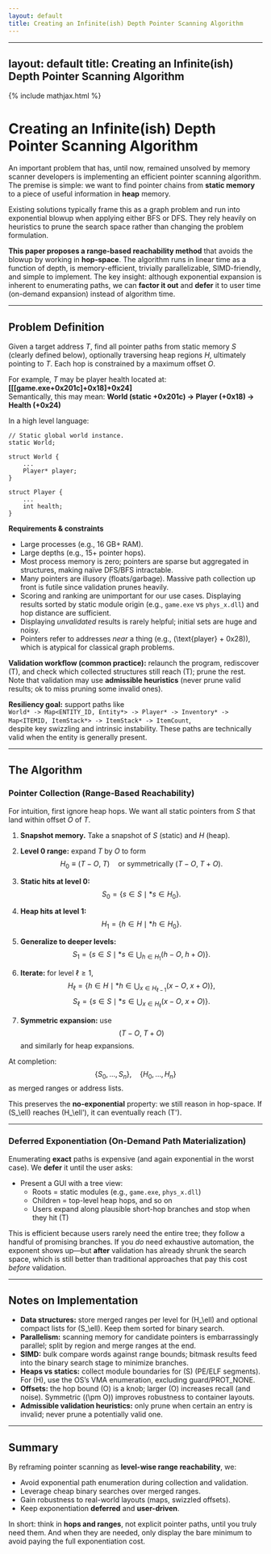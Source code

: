 ```yaml
---
layout: default
title: Creating an Infinite(ish) Depth Pointer Scanning Algorithm
---
```


---
layout: default
title: Creating an Infinite(ish) Depth Pointer Scanning Algorithm
---

{% include mathjax.html %}

# Creating an Infinite(ish) Depth Pointer Scanning Algorithm
An important problem that has, until now, remained unsolved by memory scanner developers is implementing an efficient pointer scanning algorithm. The premise is simple: we want to find pointer chains from **static memory** to a piece of useful information in **heap** memory.

Existing solutions typically frame this as a graph problem and run into exponential blowup when applying either BFS or DFS. They rely heavily on heuristics to prune the search space rather than changing the problem formulation.

**This paper proposes a range-based reachability method** that avoids the blowup by working in **hop-space**. The algorithm runs in linear time as a function of depth, is memory-efficient, trivially parallelizable, SIMD-friendly, and simple to implement. The key insight: although exponential expansion is inherent to enumerating paths, we can **factor it out** and **defer** it to user time (on-demand expansion) instead of algorithm time.

---

## Problem Definition
Given a target address $T$, find all pointer paths from static memory $S$ (clearly defined below), optionally traversing heap regions $H$, ultimately pointing to $T$. Each hop is constrained by a maximum offset $O$.

For example, $T$ may be player health located at: **[[[game.exe+0x201c]+0x18]+0x24]**  
Semantically, this may mean: **World (static +0x201c) -> Player (+0x18) -> Health (+0x24)**

In a high level language:
```
// Static global world instance.
static World;

struct World {
    ...
    Player* player;
}

struct Player {
    ...
    int health;
}
```

**Requirements & constraints**
- Large processes (e.g., 16 GB+ RAM).
- Large depths (e.g., 15+ pointer hops).
- Most process memory is zero; pointers are sparse but aggregated in structures, making naïve DFS/BFS intractable.
- Many pointers are illusory (floats/garbage). Massive path collection up front is futile since validation prunes heavily.
- Scoring and ranking are unimportant for our use cases. Displaying results sorted by static module origin (e.g., `game.exe` vs `phys_x.dll`) and hop distance are sufficient.
- Displaying *unvalidated* results is rarely helpful; initial sets are huge and noisy.
- Pointers refer to addresses *near* a thing (e.g., \(\text{player} + 0x28\)), which is atypical for classical graph problems.

**Validation workflow (common practice):** relaunch the program, rediscover \(T\), and check which collected structures still reach \(T\); prune the rest. Note that validation may use **admissible heuristics** (never prune valid results; ok to miss pruning some invalid ones).

**Resiliency goal:** support paths like  
`World* -> Map<ENTITY_ID, Entity*> -> Player* -> Inventory* -> Map<ITEMID, ItemStack*> -> ItemStack* -> ItemCount`,  
despite key swizzling and intrinsic instability. These paths are technically valid when the entity is generally present.

---

## The Algorithm

### Pointer Collection (Range-Based Reachability)
For intuition, first ignore heap hops. We want all static pointers from $S$ that land within offset $O$ of $T$.

1. **Snapshot memory.** Take a snapshot of $S$ (static) and $H$ (heap).

2. **Level 0 range:** expand $T$ by $O$ to form  
   $$
   H_0 \equiv (T - O,\; T) \quad \text{or symmetrically } (T - O,\; T + O).
   $$

3. **Static hits at level 0:**  
   $$
   S_0 = \{ s \in S \mid *s \in H_0 \}.
   $$

4. **Heap hits at level 1:**  
   $$
   H_1 = \{ h \in H \mid *h \in H_0 \}.
   $$

5. **Generalize to deeper levels:**  
   $$
   S_1 = \{ s \in S \mid *s \in \bigcup_{h \in H_1} (h - O,\; h + O) \}.
   $$

6. **Iterate:** for level $\ell \ge 1$,
   $$
   H_{\ell} = \{ h \in H \mid *h \in \bigcup_{x \in H_{\ell-1}} (x - O,\; x + O) \},
   $$
   $$
   S_{\ell} = \{ s \in S \mid *s \in \bigcup_{x \in H_{\ell}} (x - O,\; x + O) \}.
   $$

7. **Symmetric expansion:** use  
   $$
   (T - O,\; T + O)
   $$
   and similarly for heap expansions.

At completion:
$$
\{S_0,\ldots,S_n\},\quad \{H_0,\ldots,H_n\}
$$
as merged ranges or address lists.

This preserves the **no-exponential** property: we still reason in hop-space. If \(S_\ell\) reaches \(H_\ell'\), it can eventually reach \(T'\).

---

### Deferred Exponentiation (On-Demand Path Materialization)
Enumerating **exact** paths is expensive (and again exponential in the worst case). We **defer** it until the user asks:

- Present a GUI with a tree view:
  - Roots = static modules (e.g., `game.exe`, `phys_x.dll`)
  - Children = top-level heap hops, and so on
  - Users expand along plausible short-hop branches and stop when they hit \(T\)

This is efficient because users rarely need the entire tree; they follow a handful of promising branches. If you *do* need exhaustive automation, the exponent shows up—but **after** validation has already shrunk the search space, which is still better than traditional approaches that pay this cost *before* validation.

---

## Notes on Implementation
- **Data structures:** store merged ranges per level for \(H_\ell\) and optional compact lists for \(S_\ell\). Keep them sorted for binary search.
- **Parallelism:** scanning memory for candidate pointers is embarrassingly parallel; split by region and merge ranges at the end.
- **SIMD:** bulk compare words against range bounds; bitmask results feed into the binary search stage to minimize branches.
- **Heaps vs statics:** collect module boundaries for \(S\) (PE/ELF segments). For \(H\), use the OS’s VMA enumeration, excluding guard/PROT_NONE.
- **Offsets:** the hop bound \(O\) is a knob; larger \(O\) increases recall (and noise). Symmetric \((\pm O)\) improves robustness to container layouts.
- **Admissible validation heuristics:** only prune when certain an entry is invalid; never prune a potentially valid one.

---

## Summary
By reframing pointer scanning as **level-wise range reachability**, we:
- Avoid exponential path enumeration during collection and validation.
- Leverage cheap binary searches over merged ranges.
- Gain robustness to real-world layouts (maps, swizzled offsets).
- Keep exponentiation **deferred** and **user-driven**.

In short: think in **hops and ranges**, not explicit pointer paths, until you truly need them. And when they are needed, only display the bare minimum to avoid paying the full exponentiation cost.
